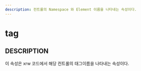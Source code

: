 ```yaml
---
description: 컨트롤의 Namespace 와 Element 이름을 나타내는 속성이다.
---
```


# tag

## DESCRIPTION

이 속성은 xrw 코드에서 해당 컨트롤의 태그이름을 나타내는 속성이다.

